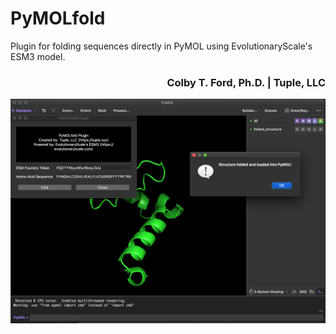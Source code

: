 # PyMOLfold
Plugin for folding sequences directly in PyMOL using EvolutionaryScale's ESM3 model.

<h3 align="right">Colby T. Ford, Ph.D. | Tuple, LLC</h3>


![Plugin Screenshot](screenshot.png)
